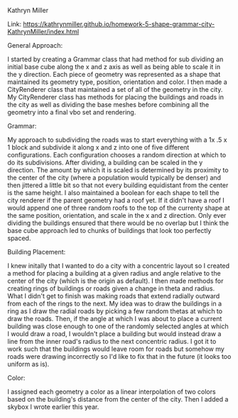 Kathryn Miller

Link: https://kathrynmiller.github.io/homework-5-shape-grammar-city-KathrynMiller/index.html

General Approach: 

I started by creating a Grammar class that had method for sub dividing an initial base cube along the x and z axis as well as being able to scale it in the y direction. Each piece of geometry was represented as a shape that maintained its geometry type, position, orientation and color. I then made a CityRenderer class that maintained a set of all of the geometry in the city. My CityRenderer class has methods for placing the buildings and roads in the city as well as dividing the base meshes before combining all the geometry into a final vbo set and rendering. 

Grammar: 

My approach to subdividing the roads was to start everything with a 1x .5 x 1 block and subdivide it along x and z into one of five different configurations. Each configuration chooses a random direction at which to do its subdivisions. After dividing, a building can be scaled in the y direction. The amount by which it is scaled is determined by its proximity to the center of the city (where a population would typically be denser) and then jittered a little bit so that not every building equidistant from the center is the same height. I also maintained a boolean for each shape to tell the city renderer if the parent geometry had a roof yet. If it didn't have a roof I would append one of three random roofs to the top of the currenty shape at the same position, orientation, and scale in the x and z direction. Only ever dividing the buildings ensured that there would be no overlap but I think the base cube approach led to chunks of buildings that look too perfectly spaced.

Building Placement:

I knew initally that I wanted to do a city with a concentric layout so I created a method for placing a building at a given radius and angle relative to the center of the city (which is the origin as default). I then made methods for creating rings of buildings or roads given a change in theta and radius. What I didn't get to finish was making roads that extend radially outward from each of the rings to the next. My idea was to draw the buildings in a ring as I draw the radial roads by picking a few random thetas at which to draw the roads. Then, if the angle at which I was about to place a current building was close enough to one of the randomly selected angles at which I would draw a road, I wouldn't place a building but would instead draw a line from the inner road's radius to the next concentric radius. I got it to work such that the buildings would leave room for roads but somehow my roads were drawing incorrectly so I'd like to fix that in the future (it looks too uniform as is).

Color:

I assigned each geometry a color as a linear interpolation of two colors based on the building's distance from the center of the city. Then I added a skybox I wrote earlier this year.

